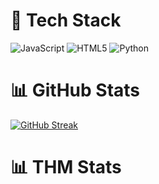 # 🧱 Tech Stack
![JavaScript](https://img.shields.io/badge/javascript-%23323330.svg?style=flat&logo=javascript&logoColor=%23F7DF1E) ![HTML5](https://img.shields.io/badge/html5-%23E34F26.svg?style=flat&logo=html5&logoColor=white) ![Python](https://img.shields.io/badge/python-3670A0?style=flat&logo=python&logoColor=ffdd54)

# 📊 GitHub Stats
[![GitHub Streak](https://github-readme-streak-stats.herokuapp.com?user=mikhaelsiallagan&theme=whatsapp-dark2)](https://git.io/streak-stats)

# 📊 THM Stats
<script src="https://tryhackme.com/badge/2427437"></script>



